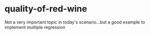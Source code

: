 # quality-of-red-wine
Not a very important topic in today's scenario...but a good example to implement multiple regression
